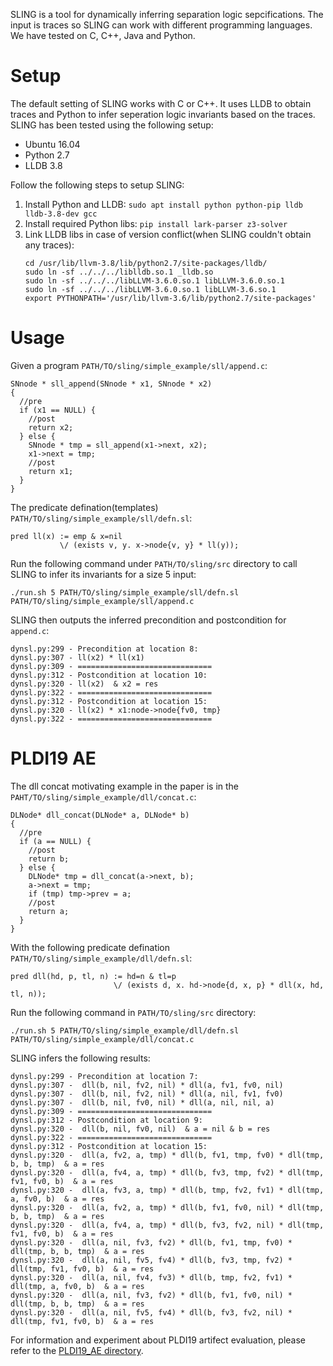 SLING is a tool for dynamically inferring separation logic sepcifications. The input is traces so SLING can work with different programming languages. We have tested on C, C++, Java and Python. 

# Setup

The default setting of SLING works with C or C++. It uses LLDB to obtain traces and Python to infer seperation logic invariants based on the traces. SLING has been tested using the following setup:
  
  - Ubuntu 16.04
  - Python 2.7
  - LLDB 3.8

Follow the following steps to setup SLING:
  1. Install Python and LLDB: ```sudo apt install python python-pip lldb lldb-3.8-dev gcc```
  2. Install required Python libs: ```pip install lark-parser z3-solver```
  3. Link LLDB libs in case of version conflict(when SLING couldn't obtain any traces):
     ```
     cd /usr/lib/llvm-3.8/lib/python2.7/site-packages/lldb/
     sudo ln -sf ../../../liblldb.so.1 _lldb.so
     sudo ln -sf ../../../libLLVM-3.6.0.so.1 libLLVM-3.6.0.so.1
     sudo ln -sf ../../../libLLVM-3.6.0.so.1 libLLVM-3.6.so.1
     export PYTHONPATH='/usr/lib/llvm-3.6/lib/python2.7/site-packages'
     ```
     
 # Usage
 
 Given a program ```PATH/TO/sling/simple_example/sll/append.c```:
 ```
 SNnode * sll_append(SNnode * x1, SNnode * x2)
 {
   //pre
   if (x1 == NULL) {
     //post
     return x2;
   } else {
     SNnode * tmp = sll_append(x1->next, x2);
     x1->next = tmp;
     //post
     return x1;
   }
 }

 ```

 The predicate defination(templates) ```PATH/TO/sling/simple_example/sll/defn.sl```:
 ```
 pred ll(x) := emp & x=nil
            \/ (exists v, y. x->node{v, y} * ll(y));
 ```
 
 Run the following command under `PATH/TO/sling/src` directory to call SLING to infer its invariants for a size 5 input:
 
 ```./run.sh 5 PATH/TO/sling/simple_example/sll/defn.sl PATH/TO/sling/simple_example/sll/append.c```
  
 SLING then outputs the inferred precondition and postcondition for `append.c`:
 ```
 dynsl.py:299 - Precondition at location 8:
 dynsl.py:307 - ll(x2) * ll(x1) 
 dynsl.py:309 - ==============================
 dynsl.py:312 - Postcondition at location 10:
 dynsl.py:320 - ll(x2)  & x2 = res
 dynsl.py:322 - ==============================
 dynsl.py:312 - Postcondition at location 15:
 dynsl.py:320 - ll(x2) * x1:node->node{fv0, tmp} 
 dynsl.py:322 - ==============================
 ```
 
 # PLDI19 AE
 The dll concat motivating example in the paper is in the `PAHT/TO/sling/simple_example/dll/concat.c`:
 ```
 DLNode* dll_concat(DLNode* a, DLNode* b)
 {
   //pre
   if (a == NULL) {
     //post
     return b;
   } else {
     DLNode* tmp = dll_concat(a->next, b);
     a->next = tmp;
     if (tmp) tmp->prev = a;
     //post
     return a;
   }
 }
 ```
 With the following predicate defination `PATH/TO/sling/simple_example/dll/defn.sl`:
 
 ```
 pred dll(hd, p, tl, n) := hd=n & tl=p
                        \/ (exists d, x. hd->node{d, x, p} * dll(x, hd, tl, n));
 ```
 Run the following command in `PATH/TO/sling/src` directory:
 
 ```./run.sh 5 PATH/TO/sling/simple_example/dll/defn.sl PATH/TO/sling/simple_example/dll/concat.c```
 
 SLING infers the following results:
 ```
dynsl.py:299 - Precondition at location 7:
dynsl.py:307 -  dll(b, nil, fv2, nil) * dll(a, fv1, fv0, nil) 
dynsl.py:307 -  dll(b, nil, fv2, nil) * dll(a, nil, fv1, fv0) 
dynsl.py:307 -  dll(b, nil, fv0, nil) * dll(a, nil, nil, a) 
dynsl.py:309 - ==============================
dynsl.py:312 - Postcondition at location 9:
dynsl.py:320 -  dll(b, nil, fv0, nil)  & a = nil & b = res
dynsl.py:322 - ==============================
dynsl.py:312 - Postcondition at location 15:
dynsl.py:320 -  dll(a, fv2, a, tmp) * dll(b, fv1, tmp, fv0) * dll(tmp, b, b, tmp)  & a = res
dynsl.py:320 -  dll(a, fv4, a, tmp) * dll(b, fv3, tmp, fv2) * dll(tmp, fv1, fv0, b)  & a = res
dynsl.py:320 -  dll(a, fv3, a, tmp) * dll(b, tmp, fv2, fv1) * dll(tmp, a, fv0, b)  & a = res
dynsl.py:320 -  dll(a, fv2, a, tmp) * dll(b, fv1, fv0, nil) * dll(tmp, b, b, tmp)  & a = res
dynsl.py:320 -  dll(a, fv4, a, tmp) * dll(b, fv3, fv2, nil) * dll(tmp, fv1, fv0, b)  & a = res
dynsl.py:320 -  dll(a, nil, fv3, fv2) * dll(b, fv1, tmp, fv0) * dll(tmp, b, b, tmp)  & a = res
dynsl.py:320 -  dll(a, nil, fv5, fv4) * dll(b, fv3, tmp, fv2) * dll(tmp, fv1, fv0, b)  & a = res
dynsl.py:320 -  dll(a, nil, fv4, fv3) * dll(b, tmp, fv2, fv1) * dll(tmp, a, fv0, b)  & a = res
dynsl.py:320 -  dll(a, nil, fv3, fv2) * dll(b, fv1, fv0, nil) * dll(tmp, b, b, tmp)  & a = res
dynsl.py:320 -  dll(a, nil, fv5, fv4) * dll(b, fv3, fv2, nil) * dll(tmp, fv1, fv0, b)  & a = res
 ```
 
 For information and experiment about PLDI19 artifect evaluation, please refer to the [PLDI19_AE directory](PLDI19_AE/). 
